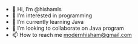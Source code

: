 - 👋 Hi, I’m @hishamls
- 👀 I’m interested in programming
- 🌱 I’m currently learning Java
- 💞️ I’m looking to collaborate on Java program
- 📫 How to reach me modernhisham@gmail.com

<!---
hishamls/hishamls is a ✨ special ✨ repository because its `README.md` (this file) appears on your GitHub profile.
You can click the Preview link to take a look at your changes.
--->
